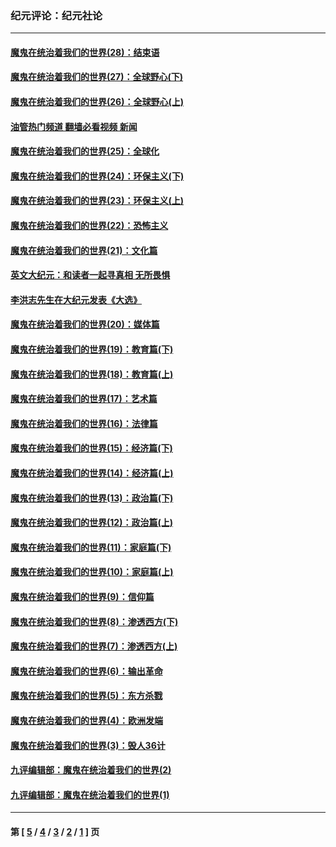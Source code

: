 ### 纪元评论：纪元社论
---
#### [魔鬼在统治着我们的世界(28)：结束语](../../pages/nsc422/n10936246.md?03160330) 
#### [魔鬼在统治着我们的世界(27)：全球野心(下)](../../pages/nsc422/n10928319.md?03160330) 
#### [魔鬼在统治着我们的世界(26)：全球野心(上)](../../pages/nsc422/n10900318.md?03160330) 
#### [油管热门频道 翻墙必看视频 新闻](ok?03160330)
#### [魔鬼在统治着我们的世界(25)：全球化](../../pages/nsc422/n10788205.md?03160330) 
#### [魔鬼在统治着我们的世界(24)：环保主义(下)](../../pages/nsc422/n10695307.md?03160330) 
#### [魔鬼在统治着我们的世界(23)：环保主义(上)](../../pages/nsc422/n10688613.md?03160330) 
#### [魔鬼在统治着我们的世界(22)：恐怖主义](../../pages/nsc422/n10614727.md?03160330) 
#### [魔鬼在统治着我们的世界(21)：文化篇](../../pages/nsc422/n10597706.md?03160330) 
#### [英文大纪元：和读者一起寻真相 无所畏惧](../../pages/nsc422/n12542027.md?03160330) 
#### [李洪志先生在大纪元发表《大选》](../../pages/nsc422/n12534746.md?03160330) 
#### [魔鬼在统治着我们的世界(20)：媒体篇](../../pages/nsc422/n10586579.md?03160330) 
#### [魔鬼在统治着我们的世界(19)：教育篇(下)](../../pages/nsc422/n10564808.md?03160330) 
#### [魔鬼在统治着我们的世界(18)：教育篇(上)](../../pages/nsc422/n10526970.md?03160330) 
#### [魔鬼在统治着我们的世界(17)：艺术篇](../../pages/nsc422/n10499093.md?03160330) 
#### [魔鬼在统治着我们的世界(16)：法律篇](../../pages/nsc422/n10485969.md?03160330) 
#### [魔鬼在统治着我们的世界(15)：经济篇(下)](../../pages/nsc422/n10469975.md?03160330) 
#### [魔鬼在统治着我们的世界(14)：经济篇(上)](../../pages/nsc422/n10457370.md?03160330) 
#### [魔鬼在统治着我们的世界(13)：政治篇(下)](../../pages/nsc422/n10448270.md?03160330) 
#### [魔鬼在统治着我们的世界(12)：政治篇(上)](../../pages/nsc422/n10444576.md?03160330) 
#### [魔鬼在统治着我们的世界(11)：家庭篇(下)](../../pages/nsc422/n10440961.md?03160330) 
#### [魔鬼在统治着我们的世界(10)：家庭篇(上)](../../pages/nsc422/n10435448.md?03160330) 
#### [魔鬼在统治着我们的世界(9)：信仰篇](../../pages/nsc422/n10432159.md?03160330) 
#### [魔鬼在统治着我们的世界(8)：渗透西方(下)](../../pages/nsc422/n10429603.md?03160330) 
#### [魔鬼在统治着我们的世界(7)：渗透西方(上)](../../pages/nsc422/n10426013.md?03160330) 
#### [魔鬼在统治着我们的世界(6)：输出革命](../../pages/nsc422/n10421536.md?03160330) 
#### [魔鬼在统治着我们的世界(5)：东方杀戮](../../pages/nsc422/n10417707.md?03160330) 
#### [魔鬼在统治着我们的世界(4)：欧洲发端](../../pages/nsc422/n10414890.md?03160330) 
#### [魔鬼在统治着我们的世界(3)：毁人36计](../../pages/nsc422/n10411583.md?03160330) 
#### [九评编辑部：魔鬼在统治着我们的世界(2)](../../pages/nsc422/n10410036.md?03160330) 
#### [九评编辑部：魔鬼在统治着我们的世界(1)](../../pages/nsc422/n10406825.md?03160330) 

---
#### 第 [ [5](./5.md?03160330) / [4](./4.md?03160330) / [3](./3.md?03160330) / [2](./2.md?03160330) / [1](./1.md?03160330) ] 页
